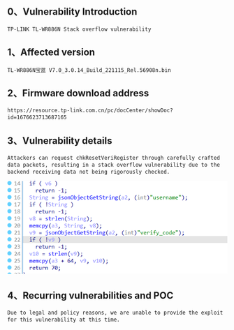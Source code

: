 ## 0、Vulnerability Introduction

```
TP-LINK TL-WR886N Stack overflow vulnerability
```

## 1、Affected version

```
TL-WR886N宝蓝 V7.0_3.0.14_Build_221115_Rel.56908n.bin
```

## 2、Firmware download address

```
https://resource.tp-link.com.cn/pc/docCenter/showDoc?id=1676623713687165
```

## 3、Vulnerability details

```
Attackers can request chkResetVeriRegister through carefully crafted data packets, resulting in a stack overflow vulnerability due to the backend receiving data not being rigorously checked.
```

![image-20231021212215107](upload\image-20231021212215107.png)

## 4、Recurring vulnerabilities and POC

```
Due to legal and policy reasons, we are unable to provide the exploit for this vulnerability at this time.
```